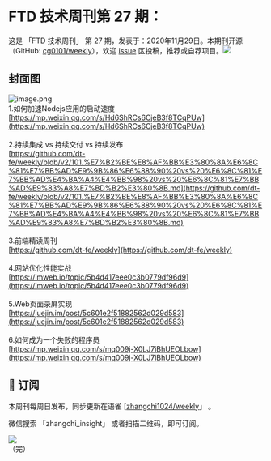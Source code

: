 # FTD 技术周刊第 27 期：
这是 「FTD 技术周刊」 第 27 期，发表于：2020年11月29日。本期刊开源（GitHub: [cg0101/weekly](https://github.com/cg0101/weekly)），欢迎 [issue](https://github.com/cg0101/weekly/issues) 区投稿，推荐或自荐项目。![](https://visitor-badge.glitch.me/badge?page_id=cg0101.weekly) <a href="https://www.linkedin.com/in/%E9%A9%B0-%E5%BC%A0-60669710a/">
        </a>
## 封面图


![image.png](https://cdn.nlark.com/yuque/0/2020/png/132503/1605587253032-db8588ff-df1f-442f-8042-199b3b99e962.png#height=664&id=gLOPv&margin=%5Bobject%20Object%5D&name=image.png&originHeight=664&originWidth=1080&originalType=binary&size=1766953&status=done&style=none&width=1080)<br />1.如何加速Nodejs应用的启动速度<br />[https://mp.weixin.qq.com/s/Hd6ShRCs6CjeB3f8TCqPUw](https://mp.weixin.qq.com/s/Hd6ShRCs6CjeB3f8TCqPUw)<br />
<br />2.持续集成 vs 持续交付 vs 持续发布<br />[https://github.com/dt-fe/weekly/blob/v2/101.%E7%B2%BE%E8%AF%BB%E3%80%8A%E6%8C%81%E7%BB%AD%E9%9B%86%E6%88%90%20vs%20%E6%8C%81%E7%BB%AD%E4%BA%A4%E4%BB%98%20vs%20%E6%8C%81%E7%BB%AD%E9%83%A8%E7%BD%B2%E3%80%8B.md](https://github.com/dt-fe/weekly/blob/v2/101.%E7%B2%BE%E8%AF%BB%E3%80%8A%E6%8C%81%E7%BB%AD%E9%9B%86%E6%88%90%20vs%20%E6%8C%81%E7%BB%AD%E4%BA%A4%E4%BB%98%20vs%20%E6%8C%81%E7%BB%AD%E9%83%A8%E7%BD%B2%E3%80%8B.md)<br />
<br />3.前端精读周刊<br />[https://github.com/dt-fe/weekly](https://github.com/dt-fe/weekly)<br />
<br />4.网站优化性能实战<br />[https://imweb.io/topic/5b4d417eee0c3b0779df96d9](https://imweb.io/topic/5b4d417eee0c3b0779df96d9)<br />
<br />5.Web页面录屏实现<br />[https://juejin.im/post/5c601e2f51882562d029d583](https://juejin.im/post/5c601e2f51882562d029d583)<br />
<br />6.如何成为一个失败的程序员<br />[https://mp.weixin.qq.com/s/mq009j-X0LJ7iBhUEOLbow](https://mp.weixin.qq.com/s/mq009j-X0LJ7iBhUEOLbow)



## 📅 订阅
本周刊每周日发布，同步更新在语雀 [[zhangchi1024/weekly](https://www.yuque.com/zhangchi1024/weekly)」 。


微信搜索 「zhangchi_insight」 或者扫描二维码，即可订阅。
<div align="left"> <img src="https://cdn.nlark.com/yuque/0/2021/jpeg/132503/1640750963398-e8538e9e-6b96-46f7-abff-c93b56bdd377.jpeg?x-oss-process=image%2Fwatermark%2Ctype_d3F5LW1pY3JvaGVp%2Csize_36%2Ctext_5byg6amw%2Ccolor_FFFFFF%2Cshadow_50%2Ct_80%2Cg_se%2Cx_10%2Cy_10%2Fresize%2Cw_426%2Climit_0" ></div>    
    （完）